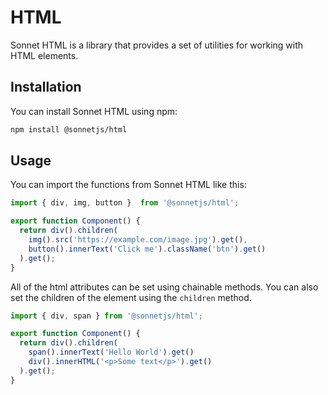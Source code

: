 # HTML

Sonnet HTML is a library that provides a set of utilities for working with HTML elements. 

## Installation

You can install Sonnet HTML using npm:

```bash
npm install @sonnetjs/html
```

## Usage

You can import the functions from Sonnet HTML like this:

```typescript 
import { div, img, button }  from '@sonnetjs/html';

export function Component() {
  return div().children(
    img().src('https://example.com/image.jpg').get(),
    button().innerText('Click me').className('btn').get()
  ).get();
}
```

All of the html attributes can be set using chainable methods. You can also set the children of the element using the `children` method.

```typescript
import { div, span } from '@sonnetjs/html';

export function Component() {
  return div().children(
    span().innerText('Hello World').get()
    div().innerHTML('<p>Some text</p>').get()
  ).get();
}
```


